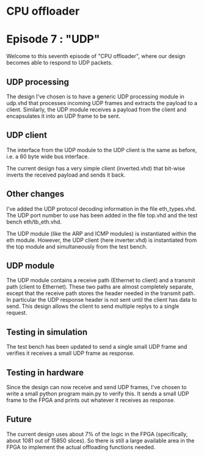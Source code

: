 # CPU offloader
# Episode 7 : "UDP"

Welcome to this seventh episode of "CPU offloader", where our design becomes able
to respond to UDP packets.

## UDP processing

The design I've chosen is to have a generic UDP processing module in udp.vhd
that processes incoming UDP frames and extracts the payload to a client.
Similarly, the UDP module receives a payload from the client and encapsulates
it into an UDP frame to be sent.

## UDP client

The interface from the UDP module to the UDP client is the same as before, i.e.
a 60 byte wide bus interface.

The current design has a very simple client (inverted.vhd) that bit-wise
inverts the received payload and sends it back.

## Other changes

I've added the UDP protocol decoding information in the file eth\_types.vhd.
The UDP port number to use has been added in the file top.vhd and the test
bench eth/tb\_eth.vhd.

The UDP module (like the ARP and ICMP modules) is instantiated within the eth
module.  However, the UDP client (here inverter.vhd) is instantiated from the
top module and simultaneously from the test bench.

## UDP module
The UDP module contains a receive path (Ethernet to client) and a transmit path
(client to Ethernet). These two paths are almost completely separate, except
that the receive path stores the header needed in the transmit path. In
particular the UDP response header is not sent until the client has data to
send.  This design allows the client to send multiple replys to a single
request.

## Testing in simulation
The test bench has been updated to send a single small UDP frame and verifies
it receives a small UDP frame as response.

## Testing in hardware
Since the design can now receive and send UDP frames, I've chosen to write a
small python program main.py to verify this. It sends a small UDP frame to the
FPGA and prints out whatever it receives as response.

## Future
The current design uses about 7% of the logic in the FPGA (specifically, about
1081 out of 15850 slices). So there is still a large available area in the FPGA
to implement the actual offloading functions needed.

